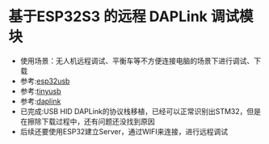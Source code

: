 # 基于ESP32S3 的远程 DAPLink 调试模块
* 使用场景：无人机远程调试、平衡车等不方便连接电脑的场景下进行调试、下载
* 参考:[esp32usb](https://github.com/atanisoft/esp32usb)
* 参考:[tinyusb](https://github.com/hathach/tinyusb)
* 参考:[daplink](https://github.com/ARMmbed/DAPLink)
* 已完成:USB HID DAPLink的协议栈移植，已经可以正常识别出STM32，但是在擦除下载过程中，还有问题还没找到原因
* 后续还要使用ESP32建立Server，通过WIFI来连接，进行远程调试
